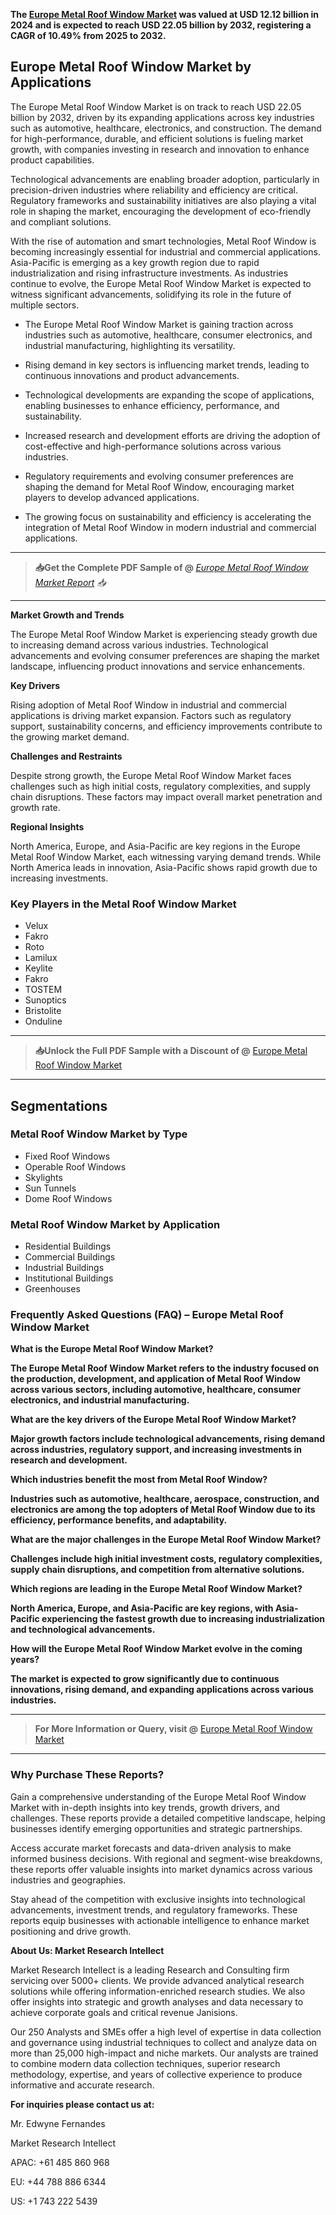 <p><strong>The <a href="https://www.marketresearchintellect.com/download-sample/?rid=941746&amp;utm_source=Pulse-April-Europe&amp;utm_medium=852">Europe Metal Roof Window Market</a> was valued at USD 12.12 billion in 2024 and is expected to reach USD 22.05 billion by 2032, registering a CAGR of 10.49% from 2025 to 2032.</strong></p><h2>Europe Metal Roof Window Market by Applications&nbsp;</h2><p><p>The Europe Metal Roof Window Market is on track to reach USD 22.05 billion by 2032, driven by its expanding applications across key industries such as automotive, healthcare, electronics, and construction. The demand for high-performance, durable, and efficient solutions is fueling market growth, with companies investing in research and innovation to enhance product capabilities.</p><p>Technological advancements are enabling broader adoption, particularly in precision-driven industries where reliability and efficiency are critical. Regulatory frameworks and sustainability initiatives are also playing a vital role in shaping the market, encouraging the development of eco-friendly and compliant solutions.</p><p>With the rise of automation and smart technologies, Metal Roof Window is becoming increasingly essential for industrial and commercial applications. Asia-Pacific is emerging as a key growth region due to rapid industrialization and rising infrastructure investments. As industries continue to evolve, the Europe Metal Roof Window Market is expected to witness significant advancements, solidifying its role in the future of multiple sectors.</p></p><ul><li><p>The Europe Metal Roof Window Market is gaining traction across industries such as automotive, healthcare, consumer electronics, and industrial manufacturing, highlighting its versatility.</p></li><li><p>Rising demand in key sectors is influencing market trends, leading to continuous innovations and product advancements.</p></li><li><p>Technological developments are expanding the scope of applications, enabling businesses to enhance efficiency, performance, and sustainability.</p></li><li><p>Increased research and development efforts are driving the adoption of cost-effective and high-performance solutions across various industries.</p></li><li><p>Regulatory requirements and evolving consumer preferences are shaping the demand for Metal Roof Window, encouraging market players to develop advanced applications.</p></li><li><p>The growing focus on sustainability and efficiency is accelerating the integration of Metal Roof Window in modern industrial and commercial applications.</p></li></ul><hr /><blockquote><p><strong><span class="font-[700]">📥Get the Complete PDF Sample of @ </span></strong><em><span class="font-[700]"><a href="https://www.marketresearchintellect.com/download-sample/?rid=941746&amp;utm_source=Pulse-April-Europe&amp;utm_medium=852" target="_blank" data-tracking-control-name="article-ssr-frontend-pulse_little-text-block" data-tracking-will-navigate="" data-test-link="">Europe Metal Roof Window Market Report</a>&nbsp;📥</span></em></p></blockquote><hr /><p class="" data-start="77" data-end="360"><strong data-start="77" data-end="105">Market Growth and Trends</strong></p><p class="" data-start="77" data-end="360">The Europe Metal Roof Window Market is experiencing steady growth due to increasing demand across various industries. Technological advancements and evolving consumer preferences are shaping the market landscape, influencing product innovations and service enhancements.</p><p class="" data-start="362" data-end="606"><strong data-start="362" data-end="377">Key Drivers</strong></p><p class="" data-start="362" data-end="606">Rising adoption of Metal Roof Window in industrial and commercial applications is driving market expansion. Factors such as regulatory support, sustainability concerns, and efficiency improvements contribute to the growing market demand.</p><p class="" data-start="608" data-end="849"><strong data-start="608" data-end="637">Challenges and Restraints</strong></p><p class="" data-start="608" data-end="849">Despite strong growth, the Europe Metal Roof Window Market faces challenges such as high initial costs, regulatory complexities, and supply chain disruptions. These factors may impact overall market penetration and growth rate.</p><p class="" data-start="851" data-end="1095"><strong data-start="851" data-end="872">Regional Insights</strong></p><p class="" data-start="851" data-end="1095">North America, Europe, and Asia-Pacific are key regions in the Europe Metal Roof Window Market, each witnessing varying demand trends. While North America leads in innovation, Asia-Pacific shows rapid growth due to increasing investments.</p><p><h3>Key Players in the Metal Roof Window Market </h3><ul><li>Velux</li><li> Fakro</li><li> Roto</li><li> Lamilux</li><li> Keylite</li><li> Fakro</li><li> TOSTEM</li><li> Sunoptics</li><li> Bristolite</li><li> Onduline</li></ul></p><hr /><blockquote><p><strong>📥Unlock the Full PDF Sample with a Discount of @</strong> <a href="https://www.marketresearchintellect.com/ask-for-discount/?rid=941746&amp;utm_source=Pulse-April-Europe&amp;utm_medium=852">Europe Metal Roof Window Market</a></p></blockquote><hr /><p><h2>Segmentations</h2><h3>Metal Roof Window Market by Type</h3><ul><li>Fixed Roof Windows</li><li> Operable Roof Windows</li><li> Skylights</li><li> Sun Tunnels</li><li> Dome Roof Windows</li></ul><h3>Metal Roof Window Market by Application</h3><ul><li>Residential Buildings</li><li> Commercial Buildings</li><li> Industrial Buildings</li><li> Institutional Buildings</li><li> Greenhouses</li></ul></p><h3><strong>Frequently Asked Questions (FAQ) &ndash; Europe Metal Roof Window Market</strong></h3><p><strong>What is the Europe Metal Roof Window Market?</strong></p><p><strong>The Europe Metal Roof Window Market refers to the industry focused on the production, development, and application of Metal Roof Window across various sectors, including automotive, healthcare, consumer electronics, and industrial manufacturing.</strong></p><p><strong>What are the key drivers of the Europe Metal Roof Window Market?</strong></p><p><strong>Major growth factors include technological advancements, rising demand across industries, regulatory support, and increasing investments in research and development.</strong></p><p><strong>Which industries benefit the most from Metal Roof Window?</strong></p><p><strong>Industries such as automotive, healthcare, aerospace, construction, and electronics are among the top adopters of Metal Roof Window due to its efficiency, performance benefits, and adaptability.</strong></p><p><strong>What are the major challenges in the Europe Metal Roof Window Market?</strong></p><p><strong>Challenges include high initial investment costs, regulatory complexities, supply chain disruptions, and competition from alternative solutions.</strong></p><p><strong>Which regions are leading in the Europe Metal Roof Window Market?</strong></p><p><strong>North America, Europe, and Asia-Pacific are key regions, with Asia-Pacific experiencing the fastest growth due to increasing industrialization and technological advancements.</strong></p><p><strong>How will the Europe Metal Roof Window Market evolve in the coming years?</strong></p><p><strong>The market is expected to grow significantly due to continuous innovations, rising demand, and expanding applications across various industries.</strong></p><hr /><blockquote><p><span class="font-[700]"><strong>For More Information or Query, visit&nbsp;@</strong>&nbsp;</span><span class="font-[700]"><a href="https://www.marketresearchintellect.com/product/global-metal-roof-window-market/?utm_source=Linkedin&utm_medium=852" target="_blank" data-tracking-control-name="article-ssr-frontend-pulse_little-text-block" data-tracking-will-navigate="" data-test-link="">Europe Metal Roof Window Market</a></span></p></blockquote><hr /><h3><strong data-start="0" data-end="31">Why Purchase These Reports?</strong></h3><p class="" data-start="35" data-end="297">Gain a comprehensive understanding of the Europe Metal Roof Window Market with in-depth insights into key trends, growth drivers, and challenges. These reports provide a detailed competitive landscape, helping businesses identify emerging opportunities and strategic partnerships.</p><p class="" data-start="299" data-end="540">Access accurate market forecasts and data-driven analysis to make informed business decisions. With regional and segment-wise breakdowns, these reports offer valuable insights into market dynamics across various industries and geographies.</p><p class="" data-start="542" data-end="784">Stay ahead of the competition with exclusive insights into technological advancements, investment trends, and regulatory frameworks. These reports equip businesses with actionable intelligence to enhance market positioning and drive growth.</p><p><strong><span class="font-[700]">About Us: Market Research Intellect</span></strong></p><p><span class="">Market Research Intellect is a leading Research and Consulting firm servicing over 5000+ clients. We provide advanced analytical research solutions while offering information-enriched research studies.&nbsp;</span>We also offer insights into strategic and growth analyses and data necessary to achieve corporate goals and critical revenue Janisions.</p><p><span class="">Our 250 Analysts and SMEs offer a high level of expertise in data collection and governance using industrial techniques to collect and analyze data on more than 25,000 high-impact and niche markets. Our analysts are trained to combine modern data collection techniques, superior research methodology, expertise, and years of collective experience to produce informative and accurate research.</span></p><p><strong>For inquiries please contact us at:</strong></p><p>Mr. Edwyne Fernandes</p><p>Market Research Intellect</p><p>APAC: +61 485 860 968</p><p>EU: +44 788 886 6344</p><p>US: +1 743 222 5439</p>